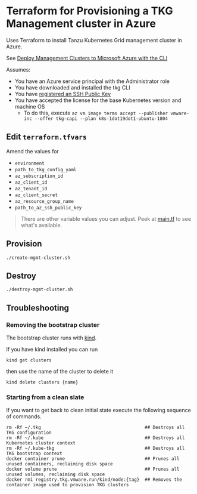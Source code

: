 # Terraform for Provisioning a TKG Management cluster in Azure

Uses Terraform to install Tanzu Kubernetes Grid management cluster in Azure.

See [Deploy Management Clusters to Microsoft Azure with the CLI](https://docs.vmware.com/en/VMware-Tanzu-Kubernetes-Grid/1.2/vmware-tanzu-kubernetes-grid-12/GUID-mgmt-clusters-azure-cli.html)

Assumes:

* You have an Azure service principal with the Administrator role
* You have downloaded and installed the tkg CLI
* You have [registered an SSH Public Key](https://docs.vmware.com/en/VMware-Tanzu-Kubernetes-Grid/1.2/vmware-tanzu-kubernetes-grid-12/GUID-mgmt-clusters-azure.html#ssh-key)
* You have accepted the license for the base Kubernetes version and machine OS
  * To do this, execute `az vm image terms accept --publisher vmware-inc --offer tkg-capi --plan k8s-1dot19dot1-ubuntu-1804`
   
## Edit `terraform.tfvars`

Amend the values for

* `environment`
* `path_to_tkg_config_yaml`
* `az_subscription_id`
* `az_client_id`
* `az_tenant_id`
* `az_client_secret`
* `az_resource_group_name`
* `path_to_az_ssh_public_key`

> There are other variable values you can adjust. Peek at [main.tf](main.tf) to see what's available.

## Provision

```
./create-mgmt-cluster.sh
```

## Destroy

```
./destroy-mgmt-cluster.sh
```

## Troubleshooting

### Removing the bootstrap cluster

The bootstrap cluster runs with [kind](https://kind.sigs.k8s.io/docs/user/quick-start/).  

If you have kind installed you can run 

```
kind get clusters
```

then use the name of the cluster to delete it

```
kind delete clusters {name}
```

### Starting from a clean slate

If you want to get back to clean initial state execute the following sequence of commands.

```
rm -Rf ~/.tkg                                       ## Destroys all TKG configuration 
rm -Rf ~/.kube                                      ## Destroys all Kubernetes cluster context
rm -Rf ~/.kube-tkg                                  ## Destroys all TKG bootstrap context
docker container prune                              ## Prunes all unused containers, reclaiming disk space
docker volume prune                                 ## Prunes all unused volumes, reclaiming disk space
docker rmi registry.tkg.vmware.run/kind/node:{tag}  ## Removes the container image used to provision TKG clusters
```